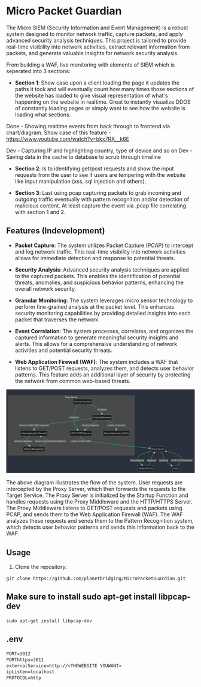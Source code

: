 # Micro Packet Guardian

The Micro SIEM (Security Information and Event Management) is a robust system designed to monitor network traffic, capture packets, and apply advanced security analysis techniques. This project is tailored to provide real-time visibility into network activities, extract relevant information from packets, and generate valuable insights for network security analysis.

From building a WAF, live monitoring with elements of SIEM which is seperated into 3 sections:

- **Section 1**: Show case upon a client loading the page it updates the paths it took and will eventually count how many times those sections of the website has loaded to give visual representation of what's happening on the website in realtime. Great to instantly visualize DDOS of constantly loading pages or simply want to see how the website is loading what sections.

Done - Showing realtime events from back through to frontend via chart/diagram.
Show case of this feature - https://www.youtube.com/watch?v=bkx7RX__k6E

Dev - Capturing IP and highlighting country, type of device and so on
Dev - Saving data in the cache to database to scrub through timeline

- **Section 2**: Is to identifying get/post requests and show the input requests from the user to see if users are tempering with the website like input manipulation (xss, sql injection and others).

- **Section 3**: Last using pcap capturing packets to grab incoming and outgoing traffic eventually with pattern recognition and/or detection of malicious content. At least capture the event via .pcap file correlating with section 1 and 2.

## Features (Indevelopment)

- **Packet Capture**: The system utilizes Packet Capture (PCAP) to intercept and log network traffic. This real-time visibility into network activities allows for immediate detection and response to potential threats.

- **Security Analysis**: Advanced security analysis techniques are applied to the captured packets. This enables the identification of potential threats, anomalies, and suspicious behavior patterns, enhancing the overall network security.

- **Granular Monitoring**: The system leverages micro sensor technology to perform fine-grained analysis at the packet level. This enhances security monitoring capabilities by providing detailed insights into each packet that traverses the network.

- **Event Correlation**: The system processes, correlates, and organizes the captured information to generate meaningful security insights and alerts. This allows for a comprehensive understanding of network activities and potential security threats.

- **Web Application Firewall (WAF)**: The system includes a WAF that listens to GET/POST requests, analyzes them, and detects user behavior patterns. This feature adds an additional layer of security by protecting the network from common web-based threats.

![Diagram](./micropacketguadian.jpg)

The above diagram illustrates the flow of the system. User requests are intercepted by the Proxy Server, which then forwards the requests to the Target Service. The Proxy Server is initialized by the Startup Function and handles requests using the Proxy Middleware and the HTTP/HTTPS Server. The Proxy Middleware listens to GET/POST requests and packets using PCAP, and sends them to the Web Application Firewall (WAF). The WAF analyzes these requests and sends them to the Pattern Recognition system, which detects user behavior patterns and sends this information back to the WAF.

## Usage

1. Clone the repository:

```shell
git clone https://github.com/planetbridging/MicroPacketGuardian.git
```

## Make sure to install sudo apt-get install libpcap-dev

```
sudo apt-get install libpcap-dev
```

## .env

```
PORT=3012
PORThttps=3011
externalService=http://<THEWEBSITE YOUWANT>
ipListen=localhost
PROTOCOL=http
```

